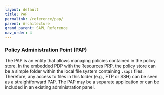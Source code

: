 ```yaml
---
layout: default
title: PAP
permalink: /reference/pap/
parent: Architecture
grand_parent: SAPL Reference
nav_order: 4
---
```


### Policy Administration Point (PAP)

The PAP is an entity that allows managing policies contained in the policy store. In the embedded PDP with the Resources PRP, the policy store can be a simple folder within the local file system containing `.sapl` files. Therefore, any access to files in this folder (e.g., FTP or SSH) can be seen as a straightforward PAP. The PAP may be a separate application or can be included in an existing administration panel.